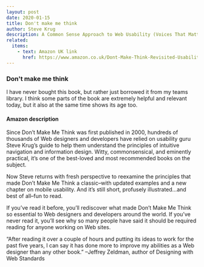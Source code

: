 ```yaml
---
layout: post
date: 2020-01-15
title: Don't make me think
author: Steve Krug
description: A Common Sense Approach to Web Usability (Voices That Matter)
related:
  items:
    - text: Amazon UK link
      href: https://www.amazon.co.uk/Dont-Make-Think-Revisited-Usability/dp/0321965515/ref=pd_sbs_2/258-8260427-6197514?pd_rd_w=8GuMa&pf_rd_p=c896f142-67ed-468d-b7d2-62dc03d28077&pf_rd_r=FXW2JWF2SFED4Y29DBXM&pd_rd_r=0fac03ed-03a6-4b25-bfd8-4d0e20e83894&pd_rd_wg=6I9io&pd_rd_i=0321965515&psc=1
---
```


### Don't make me think

I have never bought this book, but rather just borrowed it from my teams library. I think some parts of the book are extremely helpful and relevant today, but it also at the same time shows its age too.

#### Amazon description

Since Don’t Make Me Think was first published in 2000, hundreds of thousands of Web designers and developers have relied on usability guru Steve Krug’s guide to help them understand the principles of intuitive navigation and information design. Witty, commonsensical, and eminently practical, it’s one of the best-loved and most recommended books on the subject.

Now Steve returns with fresh perspective to reexamine the principles that made Don’t Make Me Think a classic–with updated examples and a new chapter on mobile usability. And it’s still short, profusely illustrated…and best of all–fun to read.

If you’ve read it before, you’ll rediscover what made Don’t Make Me Think so essential to Web designers and developers around the world. If you’ve never read it, you’ll see why so many people have said it should be required reading for anyone working on Web sites.

“After reading it over a couple of hours and putting its ideas to work for the past five years, I can say it has done more to improve my abilities as a Web designer than any other book.”
–Jeffrey Zeldman, author of Designing with Web Standards
